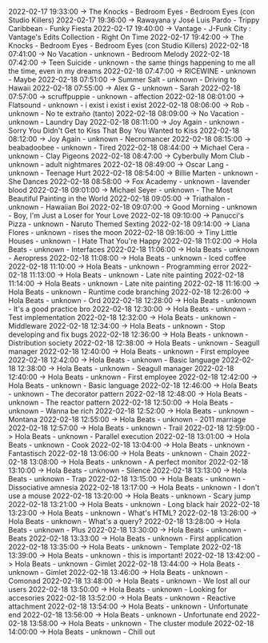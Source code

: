 2022-02-17 19:33:00 -> The Knocks - Bedroom Eyes - Bedroom Eyes (con Studio Killers)
2022-02-17 19:36:00 -> Rawayana y José Luis Pardo - Trippy Caribbean - Funky Fiesta
2022-02-17 19:40:00 -> Vantage - J-Funk City : Vantage's Edits Collection - Right On Time
2022-02-17 19:42:00 -> The Knocks - Bedroom Eyes - Bedroom Eyes (con Studio Killers)
2022-02-18 07:41:00 -> No Vacation - unknown - Bedroom Melody
2022-02-18 07:42:00 -> Teen Suicide - unknown - the same things happening to me all the time, even in my dreams
2022-02-18 07:47:00 -> RICEWINE - unknown - Maybe
2022-02-18 07:51:00 -> Summer Salt - unknown - Driving to Hawaii
2022-02-18 07:55:00 -> Alex G - unknown - Sarah
2022-02-18 07:57:00 -> scruffpuppie - unknown - affection
2022-02-18 08:01:00 -> Flatsound - unknown - i exist i exist i exist
2022-02-18 08:06:00 -> Rob - unknown - No te extraño (tanto)
2022-02-18 08:09:00 -> No Vacation - unknown - Laundry Day
2022-02-18 08:11:00 -> Joy Again - unknown - Sorry You Didn't Get to Kiss That Boy You Wanted to Kiss
2022-02-18 08:12:00 -> Joy Again - unknown - Necromancer
2022-02-18 08:15:00 -> beabadoobee - unknown - Tired
2022-02-18 08:44:00 -> Michael Cera - unknown - Clay Pigeons
2022-02-18 08:47:00 -> Cyberbully Mom Club - unknown - adult nightmares
2022-02-18 08:49:00 -> Oscar Lang - unknown - Teenage Hurt
2022-02-18 08:54:00 -> Billie Marten - unknown - She Dances
2022-02-18 08:58:00 -> Fox Academy - unknown - lavender blood
2022-02-18 09:01:00 -> Michael Seyer - unknown - The Most Beautiful Painting in the World
2022-02-18 09:05:00 -> Triathalon - unknown - Hawaiian Boi
2022-02-18 09:07:00 -> Good Morning - unknown - Boy, I'm Just a Loser for Your Love
2022-02-18 09:10:00 -> Panucci's Pizza - unknown - Naruto Themed Sexting
2022-02-18 09:14:00 -> Liana Flores - unknown - rises the moon
2022-02-18 09:16:00 -> Tiny Little Houses - unknown - I Hate That You're Happy
2022-02-18 11:02:00 -> Hola Beats - unknown - Interfaces
2022-02-18 11:06:00 -> Hola Beats - unknown - Aeropress
2022-02-18 11:08:00 -> Hola Beats - unknown - Iced coffee
2022-02-18 11:10:00 -> Hola Beats - unknown - Programming error
2022-02-18 11:13:00 -> Hola Beats - unknown - Late nite painting
2022-02-18 11:14:00 -> Hola Beats - unknown - Late nite painting
2022-02-18 11:16:00 -> Hola Beats - unknown - Runtime code branching
2022-02-18 12:26:00 -> Hola Beats - unknown - Ord
2022-02-18 12:28:00 -> Hola Beats - unknown - It's a good practice bro
2022-02-18 12:30:00 -> Hola Beats - unknown - Test implementation
2022-02-18 12:32:00 -> Hola Beats - unknown - Middleware
2022-02-18 12:34:00 -> Hola Beats - unknown - Stop developing and fix bugs
2022-02-18 12:36:00 -> Hola Beats - unknown - Distribution society
2022-02-18 12:38:00 -> Hola Beats - unknown - Seagull manager
2022-02-18 12:40:00 -> Hola Beats - unknown - First employee
2022-02-18 12:42:00 -> Hola Beats - unknown - Basic language
2022-02-18 12:38:00 -> Hola Beats - unknown - Seagull manager
2022-02-18 12:40:00 -> Hola Beats - unknown - First employee
2022-02-18 12:42:00 -> Hola Beats - unknown - Basic language
2022-02-18 12:46:00 -> Hola Beats - unknown - The decorator pattern
2022-02-18 12:48:00 -> Hola Beats - unknown - The reactor pattern
2022-02-18 12:50:00 -> Hola Beats - unknown - Wanna be rich
2022-02-18 12:52:00 -> Hola Beats - unknown - Montana
2022-02-18 12:55:00 -> Hola Beats - unknown - 2011 marriage
2022-02-18 12:57:00 -> Hola Beats - unknown - Trail
2022-02-18 12:59:00 -> Hola Beats - unknown - Parallel execution
2022-02-18 13:01:00 -> Hola Beats - unknown - Cook
2022-02-18 13:04:00 -> Hola Beats - unknown - Fantastisch
2022-02-18 13:06:00 -> Hola Beats - unknown - Chain
2022-02-18 13:08:00 -> Hola Beats - unknown - A perfect monitor
2022-02-18 13:10:00 -> Hola Beats - unknown - Silence
2022-02-18 13:13:00 -> Hola Beats - unknown - Trap
2022-02-18 13:15:00 -> Hola Beats - unknown - Dissociative amnesia
2022-02-18 13:17:00 -> Hola Beats - unknown - I don't use a mouse
2022-02-18 13:20:00 -> Hola Beats - unknown - Scary jump
2022-02-18 13:21:00 -> Hola Beats - unknown - Long black hair
2022-02-18 13:23:00 -> Hola Beats - unknown - What's HTML?
2022-02-18 13:26:00 -> Hola Beats - unknown - What's a query?
2022-02-18 13:28:00 -> Hola Beats - unknown - Plus
2022-02-18 13:30:00 -> Hola Beats - unknown - Beats
2022-02-18 13:33:00 -> Hola Beats - unknown - First application
2022-02-18 13:35:00 -> Hola Beats - unknown - Template
2022-02-18 13:39:00 -> Hola Beats - unknown - this is important!
2022-02-18 13:42:00 -> Hola Beats - unknown - Gimlet
2022-02-18 13:44:00 -> Hola Beats - unknown - Gimlet
2022-02-18 13:46:00 -> Hola Beats - unknown - Comonad
2022-02-18 13:48:00 -> Hola Beats - unknown - We lost all our users
2022-02-18 13:50:00 -> Hola Beats - unknown - Looking for accesories
2022-02-18 13:52:00 -> Hola Beats - unknown - Reactive attachment
2022-02-18 13:54:00 -> Hola Beats - unknown - Unfortunate end
2022-02-18 13:56:00 -> Hola Beats - unknown - Unfortunate end
2022-02-18 13:58:00 -> Hola Beats - unknown - The cluster module
2022-02-18 14:00:00 -> Hola Beats - unknown - Chill out
